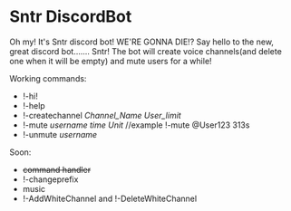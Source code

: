 # Sntr DiscordBot
Oh my! It's Sntr discord bot! WE'RE GONNA DIE!?
Say hello to the new, great discord bot....... Sntr!
The bot will create voice channels(and delete one when it will be empty) and mute users for a while!

Working commands:
- !-hi!
- !-help
- !-createchannel *Channel_Name* *User_limit*
- !-mute *username* *time* *Unit* //example !-mute @User123 313s
- !-unmute *username* 

Soon:
- ~~command handler~~
- !-changeprefix
- music
- !-AddWhiteChannel and !-DeleteWhiteChannel